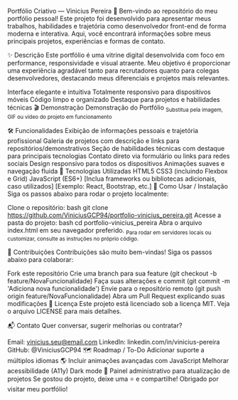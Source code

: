Portfólio Criativo — Vinicius Pereira 🚀
Bem-vindo ao repositório do meu portfólio pessoal! Este projeto foi desenvolvido para apresentar meus trabalhos, habilidades e trajetória como desenvolvedor front-end de forma moderna e interativa. Aqui, você encontrará informações sobre meus principais projetos, experiências e formas de contato.

✨ Descrição
Este portfólio é uma vitrine digital desenvolvida com foco em performance, responsividade e visual atraente. Meu objetivo é proporcionar uma experiência agradável tanto para recrutadores quanto para colegas desenvolvedores, destacando meus diferenciais e projetos mais relevantes.

Interface elegante e intuitiva
Totalmente responsivo para dispositivos móveis
Código limpo e organizado
Destaque para projetos e habilidades técnicas
🎬 Demonstração
Demonstração do Portfólio
<sub>Substitua pela imagem, GIF ou vídeo do projeto em funcionamento</sub>

🛠️ Funcionalidades
Exibição de informações pessoais e trajetória profissional
Galeria de projetos com descrição e links para repositórios/demonstrativos
Seção de habilidades técnicas com destaque para principais tecnologias
Contato direto via formulário ou links para redes sociais
Design responsivo para todos os dispositivos
Animações suaves e navegação fluida
🧰 Tecnologias Utilizadas
HTML5
CSS3 (incluindo Flexbox e Grid)
JavaScript (ES6+)
[Inclua frameworks ou bibliotecas adicionais, caso utilizados]
[Exemplo: React, Bootstrap, etc.]
🚀 Como Usar / Instalação
Siga os passos abaixo para rodar o projeto localmente:

Clone o repositório:
bash
git clone https://github.com/ViniciusGCP94/portfolio-vinicius_pereira.git
Acesse a pasta do projeto:
bash
cd portfolio-vinicius_pereira
Abra o arquivo index.html em seu navegador preferido.
<sub>Para rodar em servidores locais ou customizar, consulte as instruções no próprio código.</sub>

🤝 Contribuições
Contribuições são muito bem-vindas! Siga os passos abaixo para colaborar:

Fork este repositório
Crie uma branch para sua feature (git checkout -b feature/NovaFuncionalidade)
Faça suas alterações e commit (git commit -m 'Adiciona nova funcionalidade')
Envie para o repositório remoto (git push origin feature/NovaFuncionalidade)
Abra um Pull Request explicando suas modificações
📄 Licença
Este projeto está licenciado sob a licença MIT.
Veja o arquivo LICENSE para mais detalhes.

📬 Contato
Quer conversar, sugerir melhorias ou contratar?

Email: vinicius.seu@email.com
LinkedIn: linkedin.com/in/vinicius-pereira
GitHub: @ViniciusGCP94
🗺️ Roadmap / To-Do
 Adicionar suporte a múltiplos idiomas 🌎
 Incluir animações avançadas com JavaScript
 Melhorar acessibilidade (A11y)
 Dark mode 🌙
 Painel administrativo para atualização de projetos
Se gostou do projeto, deixe uma ⭐ e compartilhe!
Obrigado por visitar meu portfólio!

